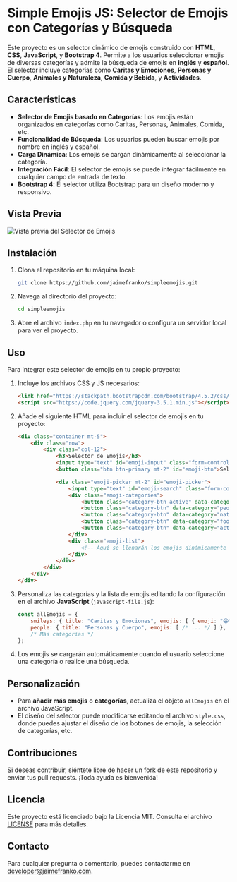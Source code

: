 
# Simple Emojis JS: Selector de Emojis con Categorías y Búsqueda

Este proyecto es un selector dinámico de emojis construido con **HTML**, **CSS**, **JavaScript**, y **Bootstrap 4**. Permite a los usuarios seleccionar emojis de diversas categorías y admite la búsqueda de emojis en **inglés** y **español**. El selector incluye categorías como **Caritas y Emociones**, **Personas y Cuerpo**, **Animales y Naturaleza**, **Comida y Bebida**, y **Actividades**.

## Características

- **Selector de Emojis basado en Categorías**: Los emojis están organizados en categorías como Caritas, Personas, Animales, Comida, etc.
- **Funcionalidad de Búsqueda**: Los usuarios pueden buscar emojis por nombre en inglés y español.
- **Carga Dinámica**: Los emojis se cargan dinámicamente al seleccionar la categoría.
- **Integración Fácil**: El selector de emojis se puede integrar fácilmente en cualquier campo de entrada de texto.
- **Bootstrap 4**: El selector utiliza Bootstrap para un diseño moderno y responsivo.

## Vista Previa

![Vista previa del Selector de Emojis](https://jaimefranko.com/wp-content/uploads/2024/09/simpleemojis.png)

## Instalación

1. Clona el repositorio en tu máquina local:
   ```bash
   git clone https://github.com/jaimefranko/simpleemojis.git
   ```

2. Navega al directorio del proyecto:
   ```bash
   cd simpleemojis
   ```

3. Abre el archivo `index.php` en tu navegador o configura un servidor local para ver el proyecto.

## Uso

Para integrar este selector de emojis en tu propio proyecto:

1. Incluye los archivos CSS y JS necesarios:
    ```html
    <link href="https://stackpath.bootstrapcdn.com/bootstrap/4.5.2/css/bootstrap.min.css" rel="stylesheet">
    <script src="https://code.jquery.com/jquery-3.5.1.min.js"></script>

    ```

2. Añade el siguiente HTML para incluir el selector de emojis en tu proyecto:
    ```html
    <div class="container mt-5">
        <div class="row">
            <div class="col-12">
                <h3>Selector de Emojis</h3>
                <input type="text" id="emoji-input" class="form-control" placeholder="Escribe aquí...">
                <button class="btn btn-primary mt-2" id="emoji-btn">Seleccionar Emoji</button>

                <div class="emoji-picker mt-2" id="emoji-picker">
                    <input type="text" id="emoji-search" class="form-control mb-2" placeholder="Buscar emojis...">
                    <div class="emoji-categories">
                        <button class="category-btn active" data-category="smileys">😊 Caritas</button>
                        <button class="category-btn" data-category="people">👨‍👩‍👧‍👦 Personas</button>
                        <button class="category-btn" data-category="nature">🌳 Naturaleza</button>
                        <button class="category-btn" data-category="food">🍔 Comida</button>
                        <button class="category-btn" data-category="activities">⚽ Actividades</button>
                    </div>
                    <div class="emoji-list">
                        <!-- Aquí se llenarán los emojis dinámicamente -->
                    </div>
                </div>
            </div>
        </div>
    </div>
    ```

3. Personaliza las categorías y la lista de emojis editando la configuración en el archivo **JavaScript** (`javascript-file.js`):
    ```javascript
    const allEmojis = {
        smileys: { title: "Caritas y Emociones", emojis: [ { emoji: "😀", name_en: "grinning face", name_es: "cara sonriente" }, /* ... */ ] },
        people: { title: "Personas y Cuerpo", emojis: [ /* ... */ ] },
        /* Más categorías */
    };
    ```

4. Los emojis se cargarán automáticamente cuando el usuario seleccione una categoría o realice una búsqueda.

## Personalización

- Para **añadir más emojis** o **categorías**, actualiza el objeto `allEmojis` en el archivo JavaScript.
- El diseño del selector puede modificarse editando el archivo `style.css`, donde puedes ajustar el diseño de los botones de emojis, la selección de categorías, etc.

## Contribuciones

Si deseas contribuir, siéntete libre de hacer un fork de este repositorio y enviar tus pull requests. ¡Toda ayuda es bienvenida!

## Licencia

Este proyecto está licenciado bajo la Licencia MIT. Consulta el archivo [LICENSE](LICENSE) para más detalles.

## Contacto

Para cualquier pregunta o comentario, puedes contactarme en [developer@jaimefranko.com](mailto:developer@jaimefranko.com).
